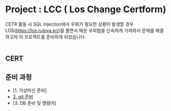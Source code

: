 # Project : LCC ( Los Change Certform)
CETR 활동 시 SQL Injection에서 우회가 필요한 상황이 발생할 경우<br>
LOS(https://los.rubiya.kr/)를 풀면서 배운 우회법을 신속하게 가져와서 문제를 해결하고자 이 프로젝트를 준비하게 되었습니다.<br>
<br>
## CERT

## 준비 과정
* [1. 가상머신 준비]<br>
* [2. git 준비](process/ready_git.md)<br>
* [3. DB 준비 및 명령어]<br>
